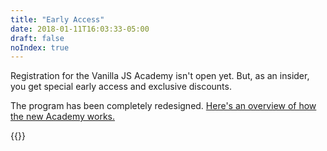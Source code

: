 ```yaml
---
title: "Early Access"
date: 2018-01-11T16:03:33-05:00
draft: false
noIndex: true
---
```


Registration for the Vanilla JS Academy isn't open yet. But, as an insider, you get special early access and exclusive discounts.

The program has been completely redesigned. [Here's an overview of how the new Academy works.](/)

{{<purchase-link insider="true">}}